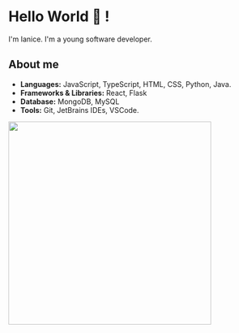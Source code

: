 
# Hello World 👋 ! 
I'm Ianice. I'm a young software developer.

## About me
- **Languages:** JavaScript, TypeScript, HTML, CSS, Python, Java.  
- **Frameworks & Libraries:** React, Flask  
- **Database:** MongoDB, MySQL  
- **Tools:** Git, JetBrains IDEs, VSCode.  

<img src="https://github-readme-stats.vercel.app/api/top-langs/?username=ianice-lng&layout=compact&theme=radical" width="400" />


